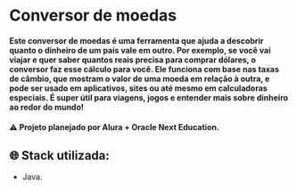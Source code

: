 
# Conversor de moedas
#### Este conversor de moedas é uma ferramenta que ajuda a descobrir quanto o dinheiro de um país vale em outro. Por exemplo, se você vai viajar e quer saber quantos reais precisa para comprar dólares, o conversor faz esse cálculo para você. Ele funciona com base nas taxas de câmbio, que mostram o valor de uma moeda em relação à outra, e pode ser usado em aplicativos, sites ou até mesmo em calculadoras especiais. É super útil para viagens, jogos e entender mais sobre dinheiro ao redor do mundo!

#### ⚠️ **Projeto planejado por Alura + Oracle Next Education.**



## 🌐 Stack utilizada:
- Java.
